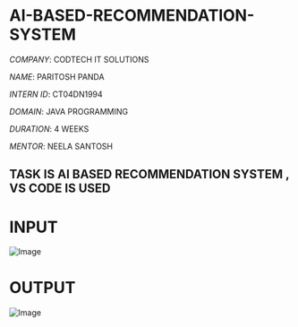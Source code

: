 # AI-BASED-RECOMMENDATION-SYSTEM

*COMPANY*: CODTECH IT SOLUTIONS

*NAME*: PARITOSH PANDA

*INTERN ID*: CT04DN1994

*DOMAIN*: JAVA PROGRAMMING

*DURATION*: 4 WEEKS

*MENTOR*: NEELA SANTOSH

## TASK IS AI BASED RECOMMENDATION SYSTEM , VS CODE IS USED

# INPUT

![Image](https://github.com/user-attachments/assets/0011ed67-e965-4750-852e-0aeba92584be)

# OUTPUT

![Image](https://github.com/user-attachments/assets/a26ffadc-d010-4028-97c9-3a51b608dcab)
